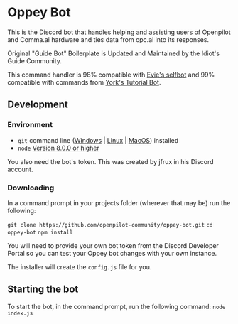 # Oppey Bot

This is the Discord bot that handles helping and assisting users of Openpilot and Comma.ai hardware and ties data from opc.ai into its responses.

Original "Guide Bot" Boilerplate is Updated and Maintained by the Idiot's Guide Community.

This command handler is 98% compatible with [Evie's selfbot](https://github.com/eslachance/evie.selfbot)
and 99% compatible with commands from [York's Tutorial Bot](https://github.com/AnIdiotsGuide/Tutorial-Bot/tree/Episode-10-Part-2).

## Development
### Environment
- `git` command line ([Windows](https://git-scm.com/download/win) | [Linux](https://git-scm.com/download/linux) | [MacOS](https://git-scm.com/download/mac)) installed
- `node` [Version 8.0.0 or higher](https://nodejs.org)

You also need the bot's token. This was created by jfrux in his Discord account. 

### Downloading

In a command prompt in your projects folder (wherever that may be) run the following:

`git clone https://github.com/openpilot-community/oppey-bot.git`
`cd oppey-bot`
`npm install`

You will need to provide your own bot token from the Discord Developer Portal so you can test your Oppey bot changes with your own instance.

The installer will create the `config.js` file for you.

## Starting the bot

To start the bot, in the command prompt, run the following command:
`node index.js`
